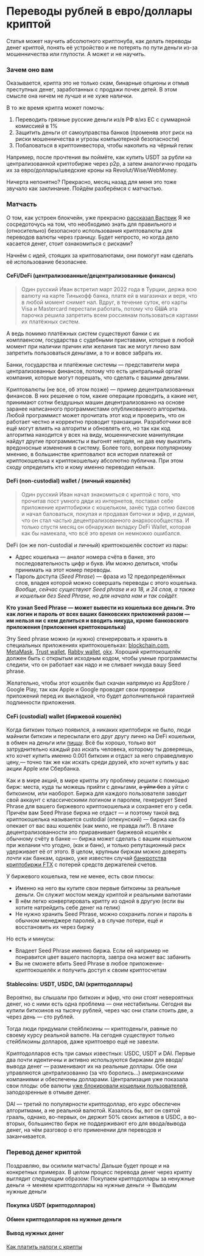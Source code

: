 # Переводы рублей в евро/доллары криптой
Статья может научить абсолютного криптонуба, как делать переводы денег криптой,
понять её устройство и не потерять по пути деньги из-за мошенничества или глупости.
А может и не научить.


### Зачем оно вам
Оказывается, крипта это не только скам, бинарные опционы и отмыв преступных денег, заработанных с продажи почек детей.
В этом смысле она ничем не лучше и не хуже налички.

В то же время крипта может помочь:
1. Переводить грязные русские деньги из/в РФ в/из ЕС с суммарной комиссией в 1%
2. Защитить деньги от самоуправства банков (променяв этот риск на риски мошенничества и угрозы компьютерной безопасности)
3. Побаловаться в криптоинвестора, чтобы накопить на чёрный гелик

Например, после прочтения вы поймёте, как купить USDT за рубли на централизованной криптобирже
через p2p, а затем аналогично продать их за евро/доллары/шведские кроны на Revolut/Wise/WebMoney.

Ничерта непонятно? Прекрасно, месяц назад для меня это тоже звучало как заклинание. 
Пойдём разберёмся с матчастью.


### Матчасть
О том, как устроен блокчейн, уже прекрасно [рассказал Вастрик](https://vas3k.blog/blog/blockchain/)
Я же сосредоточусь на том, что необходимо знать для правильного и (относительно) безопасного использования криптовалюты
для переводов валюты через границу.
Будет непросто, но когда дело касается денег, стоит ознакомиться с рисками?

Начнём с идей, стоящих за криптовалютами, они помогут нам сделать её использование безопаснее.

#### CeFi/DeFi (централизованные/децентрализованные финансы)

> Один русский Иван встретил март 2022 года в Турции, держа всю валюту на карте Тинькофф банка,
платя ей в магазинах и веря, что в любой момент снимет нал. 
Вдруг, в течение суток, его карты Visa и Mastercard перестали работать, 
потому что ~~США~~ эта парочка решила запретить всем россиянам пользоваться картами их платёжных систем.

А ведь помимо платёжных систем существуют банки с их комплаенсом, государства с судебными приставами,
которые в любой момент при наличии причин или желания так же могут лично вам запретить пользоваться деньгами,
а то и вовсе забрать их. 

Банки, государства и платёжные системы — представители мира централизованных финансов,
потому что есть центральный орган/компания, которые могут порешать, что сделать с вашими деньгами.

Криптовалюты (не все, об этом позже) — пример децентрализованных финансов. 
В них решение о том, какие операции проводить, а какие нет, 
принимают сотни бездушных машин децентрализованно 
на основе заранее написанного программистами опубликованного алгоритма.
Любой программист может прочитать этот код и проверить, что он работает честно и корректно проводит транзакции. 
Разработчики всё ещё могут влиять на алгоритм и обновлять его, но так как код алгоритма находится у всех на виду, 
мошеннические манипуляции найдут другие программисты и выгонят негодяя,
не дав ему выкатить вредоносные изменения в систему.
Более того, вопреки популярному мнению, в большинстве криптовалют вся история платежей
от криптокошелька к криптокошельку абсолютно публична.
При этом сходу определить кто и кому именно переводил нельзя.


#### DeFi (non-custodial) wallet / (личный кошелёк)
> Один русский Иван начал знакомиться с криптой с того,
что прочитав пост умного дяди из интернетов, поставил себе приложение криптобиржи с кошельком,
занёс туда сотню баксов и начал баловаться, покупая и продавая биточки и эфир, и думая,
что он стал частью децентрализованного анархосообщества.
И только спустя месяц он обнаружил вкладку DeFi Wallet, которая как бы намекала, что всё это время он немножко ошибался.

DeFi (он же non-custodial и личный) криптокошелёк состоит из пары: 
- Адрес кошелька — аналог номера счёта в банке, это последовательность цифр и букв.
  Им можно делиться, чтобы принимать на этот номер переводы.
- Пароль доступа (_Seed Phrase_) — фраза из 12 предопределённых слов, владея которой 
  можно совершать переводы с этого кошелька. _Вообще, сейчас существуют Seed phrase и из 18, и 24 слов, а также и кошельки без Seed Phrase,
но для начала нам и так сойдёт._

**Кто узнал Seed Phrase — может вывести из кошелька все деньги.
Это как логин и пароль от всех ваших банковских приложений разом — им нельзя ни с кем делиться 
и вводить никуда, кроме банковского приложения (приложения криптокошелька)**

Эту Seed phrase можно (и нужно) сгенерировать и хранить в специальных приложениях криптокошельках:
[blockchain.com](https://www.blockchain.com), [MetaMask](https://metamask.io), [Trust wallet](https://trustwallet.com),
[Rabby wallet](https://rabby.io), [okx](https://www.okx.com).
Хороший криптокошелёк должен быть с открытым исходным кодом, 
чтобы умные программисты следили, что он работает как надо и не сливает никуда вашу Seed phrase.

Желательно, чтобы этот кошелёк был скачан напрямую из AppStore / Google Play, 
так как Apple и Google проводят свои проверки приложений перед их выкладкой, 
что будет дополнительной гарантией подлинности приложения.


#### CeFi (custodial) wallet (биржевой кошелёк)
Когда биткоин только появился, а никаких криптобирж не было, люди майнили биткоин и пересылали его друг другу лично
на DeFi кошельки, в обмен на деньги 
или [пиццу](https://vc.ru/crypto/426609-pervaya-pokupka-piccy-za-bitkoin-byla-rovno-12-let-nazad).
Всё бы хорошо, только вот затруднительно каждый раз искать человека, которому ты доверяешь, кто хочет купить именно 0.001 биткоин
и отдаст за него справедливую цену,— точно так же как искать среди друзей, 
кто хочет купить у вас акции Apple или Сбербанка. 

Как и в мире акций, в мире крипты эту проблему решили с помощью бирж:
места, куда ты можешь прийти с деньгами, ~~а уйти без~~ а уйти с биткоином, или наоборот.
Биржа для каждого пользователя заводит свой аккаунт с классическими логином и паролем, генерирует Seed Phrase
для вашего биржевого криптокошелька и сохраняет его у себя.
Причём вам Seed Phrase биржа не отдаст — и поэтому такой вид криптокошелька называется custodial (опекунский) —
биржа как бэ опекает от вас ваш кошелёк (как мило, не правда ли?).
В плане децентрализованности это приравнивает биржевой кошелёк к обычному счёту в банке —
биржа может сделать с вашим кошельком при желании что угодно, (как и банк),
и только репутационный риск удерживает её от этого.
В целом, крупным биржам можно доверять _почти_ как банкам, однако,
уже известен случай [банкротства криптобиржи FTX](https://ru.wikipedia.org/wiki/FTX_(компания))
с потерей средств держателей счетов.

У биржевого кошелька, тем не менее, есть свои плюсы:
- Именно на него вы купите свои первые биткоины за реальные деньги. Он служит мостом между криптой и реальными валютами
- В нём легко конвертировать крипту из одной в другую (если вы хотите натрейдить себе денег на гелик)
- Не нужно хранить Seed Phrase, можно сохранить логин и пароль в обычном менеджере паролей, 
  а в случае потери, ещё и восстановить их через биржу

Но есть и минусы:
- Владеет Seed Phrase именно биржа. Если ей например не понравится цвет вашего паспорта, завтра она может вас забанить
- Вы не сможете вбить Seed Phrase в любое приложение-криптокошелёк и получить доступ к своим криптосчетам


#### Stablecoins: USDT, USDC, DAI (криптодоллары)
Вероятно, вы слышали про биткоин и эфир, что они стоят невероятных денег, но с ними есть одна проблема — они нестабильны.
Сегодня вы купили биткоинов на тысячу рублей, через час они стали стоить две, а через день — сто рублей.

Тогда люди придумали стейблкоины — криптоденьги, равные по своему курсу реальной валюте.
На сегодня существуют только стейблкоины долларов, даже криптоевро ещё не завезли.

Криптодолларов есть три самых известных: USDC, USDT и DAI.
Первые два почти идентичны и активно используются биржами для ввода/вывода денег — разменивают их на реальные доллары.
Обе они управляются централизованно (за что боролись...) американскими компаниями и обеспечены долларами.
Централизация уже показала свои плоды: обе валюты
[уже блокировали кошельки пользователей](https://thedefiant.io/usdc-addresses-banned), заподозренные в отмыве денег.

DAI — третий по популярности криптодоллар, его курс обеспечен алгоритмами, а не реальной валютой. Казалось бы,
вот он святой грааль, однако, во-первых, он держит 50% своих активов в USDC, 
а во-вторых, большинство бирж не поддерживают его для ввода/вывода денег,
на чём разговор о его применении для переводов и заканчивается.


### Перевод денег криптой
Поздравляю, вы осилили матчасть! Дальше будет проще и на конкретных примерах.
В целом процесс перевода денег через крипту выглядит следующим образом:
Покупаем криптодоллары за ненужные деньги -> меняем криптодоллары на нужные деньги -> Выводим нужные деньги

#### Покупка USDT (криптодолларов)
#### Обмен криптодолларов на нужные деньги
#### Вывод нужных денег

[Как платить налоги с крипты](https://skatteverket.se/privat/skatter/vardepapper/andratillgangar/kryptovalutor.4.15532c7b1442f256bae11b60.html)


